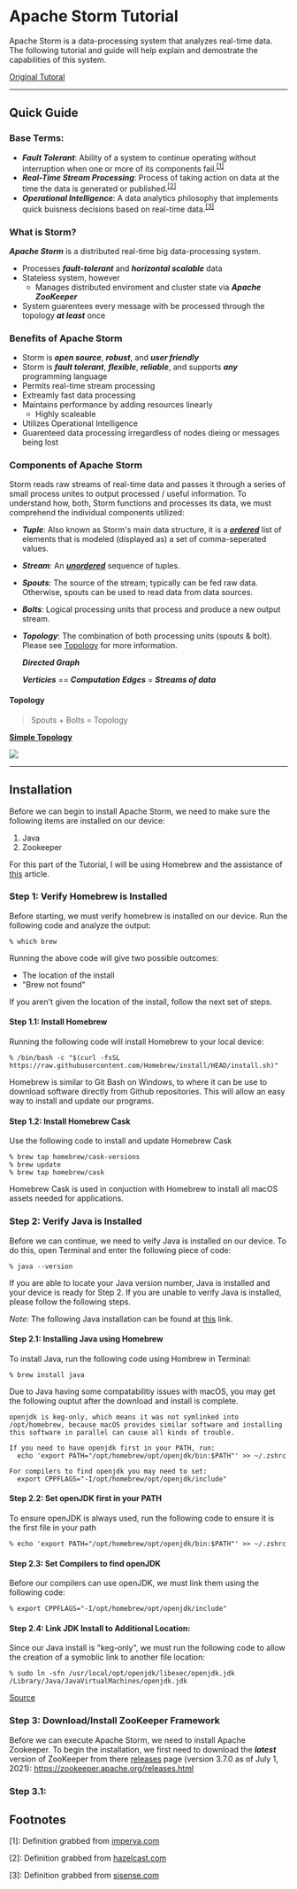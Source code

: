 <!--

<style>
.boxed {
  background: lightgrey;
  border: 5px dashed black;
  margin: 0px auto;
  width: 2em;
  padding: 1em;
  border-radius: 4em;
}
</style>
-->

<!-- Tutorial URL: https://www.tutorialspoint.com/apache_storm/index.htm  -->
# Apache Storm Tutorial
Apache Storm is a data-processing system that analyzes real-time data. The following tutorial and guide will help explain and demostrate the capabilities of this system.

[Original Tutoral](https://www.tutorialspoint.com/apache_storm/index.htm)

----
## Quick Guide
### Base Terms:
- ***Fault Tolerant***: Ability of a system to continue operating without interruption when one or more of its components fail.<sup>[[1]](#faultTolerant)</sup>
- ***Real-Time Stream Processing***: Process of taking action on data at the time the data is generated or published.<sup>[[2]](#realTime)</sup>
- ***Operational Intelligence***: A data analytics philosophy that implements quick buisness decisions based on real-time data.<sup>[[3]](#operational)</sup>

### What is Storm?
***Apache Storm*** is a distributed real-time big data-processing system. 

- Processes ***fault-tolerant*** and ***horizontal scalable*** data
- Stateless system, however
  - Manages distributed enviroment and cluster state via ***Apache ZooKeeper***
- System guarentees every message with be processed through the topology ***at least*** once

### Benefits of Apache Storm
- Storm is ***open source***, ***robust***, and ***user friendly***
- Storm is ***fault tolerant***, ***flexible***, ***reliable***, and supports ***any*** programming language
- Permits real-time stream processing
- Extreamly fast data processing
- Maintains performance by adding resources linearly
  - Highly scaleable
- Utilizes Operational Intelligence
- Guarenteed data processing irregardless of nodes dieing or messages being lost

### Components of Apache Storm
Storm reads raw streams of real-time data and passes it through a series of small process unites to output processed / useful information. To understand how, both, Storm functions and processes its data, we must comprehend the individual components utilized:

* ***Tuple***: Also known as Storm's main data structure, it is a ***<u>ordered</u>*** list of elements that is modeled (displayed as) a set of comma-seperated values.
* ***Stream***: An ***<u>unordered</u>*** sequence of tuples.
* ***Spouts***: The source of the stream; typically can be fed raw data. Otherwise, spouts can be used to read data from data sources.
* ***Bolts***: Logical processing units that process and produce a new output stream.
* ***Topology***: The combination of both processing units (spouts & bolt). Please see [Topology](#topo) for more information.

  ***Directed Graph***
  <!--<div class="boxed" style="background: lightgrey;border: 5px dashed black; margin: 0px auto; width: 2em; padding: 1em; border-radius: 4em;"> -->
    ***Verticies*** == ***Computation***
    ***Edges*** = ***Streams of data***
  <!-- </div> -->


#### Topology <a name="topo"></a>
> Spouts + Bolts = Topology

<b><u>Simple Topology</b></u>
<!--  Mermaid Code (Use the following Live Editor: https://mermaid-js.github.io/) 
graph TD
    A[Inital Data Stream] ==> B[First Bolt]
    B ==> C[Second Bolt]
    C ==> D[Final Data Bolt - Stream]
    A ==> E[First Bolt]
    E ==> D
-->


[![](https://mermaid.ink/img/eyJjb2RlIjoiZ3JhcGggTFJcbiAgICBBW0luaXRhbCBEYXRhIFN0cmVhbV0gPT0-IEJbRmlyc3QgQm9sdF1cbiAgICBCID09PiBDW1NlY29uZCBCb2x0XVxuICAgIEMgPT0-IERbRmluYWwgRGF0YSBCb2x0IC0gU3RyZWFtXVxuICAgIEEgPT0-IEVbRmlyc3QgQm9sdF1cbiAgICBFID09PiBEXG4gICIsIm1lcm1haWQiOnsidGhlbWUiOiJuZXV0cmFsIiwiZGlhZ3JhbVBhZGRpbmciOjJ9LCJ1cGRhdGVFZGl0b3IiOmZhbHNlLCJhdXRvU3luYyI6dHJ1ZSwidXBkYXRlRGlhZ3JhbSI6ZmFsc2V9)](https://mermaid-js.github.io/mermaid-live-editor/edit##eyJjb2RlIjoiZ3JhcGggTFJcbiAgICBBW0luaXRhbCBEYXRhIFN0cmVhbV0gPT0-IEJbRmlyc3QgQm9sdF1cbiAgICBCID09PiBDW1NlY29uZCBCb2x0XVxuICAgIEMgPT0-IERbRmluYWwgRGF0YSBCb2x0IC0gU3RyZWFtXVxuICAgIEEgPT0-IEVbRmlyc3QgQm9sdF1cbiAgICBFID09PiBEXG4gICIsIm1lcm1haWQiOiJ7XG4gIFwidGhlbWVcIjogXCJuZXV0cmFsXCIsXG4gIFwiZGlhZ3JhbVBhZGRpbmdcIjogMlxufSIsInVwZGF0ZUVkaXRvciI6dHJ1ZSwiYXV0b1N5bmMiOnRydWUsInVwZGF0ZURpYWdyYW0iOmZhbHNlfQ)

----
## Installation
Before we can begin to install Apache Storm, we need to make sure the following items are installed on our device:

1. Java
2. Zookeeper

For this part of the Tutorial, I will be using Homebrew and the assistance of [this](https://www.javahabit.com/2015/12/26/how-to-set-up-apache-storm-on-mac-using-brew/) article.

### Step 1: Verify Homebrew is Installed
Before starting, we must verify homebrew is installed on our device. Run the following code and analyze the output:

```Terminal
% which brew
```

Running the above code will give two possible outcomes:

* The location of the install
* "Brew not found"

If you aren't given the location of the install, follow the next set of steps.

#### Step 1.1: Install Homebrew
Running the following code will install Homebrew to your local device:

```Terminal
% /bin/bash -c "$(curl -fsSL https://raw.githubusercontent.com/Homebrew/install/HEAD/install.sh)"
```

Homebrew is similar to Git Bash on Windows, to where it can be use to download software directly from Github repositories. This will allow an easy way to install and update our programs.

#### Step 1.2: Install Homebrew Cask
Use the following code to install and update Homebrew Cask

```Terminal
% brew tap homebrew/cask-versions
% brew update
% brew tap homebrew/cask
```

Homebrew Cask is used in conjuction with Homebrew to install all macOS assets needed for applications.

### Step 2: Verify Java is Installed
Before we can continue, we need to veify Java is installed on our device. To do this, open Terminal and enter the following piece of code:

```Terminal
% java --version
```

If you are able to locate your Java version number, Java is installed and your device is ready for Step 2. If you are unable to verify Java is installed, please follow the following steps.

<i>Note:</i> The following Java installation can be found at [this](https://devqa.io/brew-install-java/) link.

#### Step 2.1: Installing Java using Homebrew
To install Java, run the following code using Hombrew in Terminal:

```Terminal
% brew install java
```

Due to Java having some compatabilitiy issues with macOS, you may get the following ouptut after the download and install is complete.

```Terminal
openjdk is keg-only, which means it was not symlinked into /opt/homebrew, because macOS provides similar software and installing this software in parallel can cause all kinds of trouble.

If you need to have openjdk first in your PATH, run:
  echo 'export PATH="/opt/homebrew/opt/openjdk/bin:$PATH"' >> ~/.zshrc

For compilers to find openjdk you may need to set:
  export CPPFLAGS="-I/opt/homebrew/opt/openjdk/include"
```

#### Step 2.2: Set openJDK first in your PATH
To ensure openJDK is always used, run the following code to ensure it is the first file in your path 

```Terminal
% echo 'export PATH="/opt/homebrew/opt/openjdk/bin:$PATH"' >> ~/.zshrc
```

#### Step 2.3: Set Compilers to find openJDK
Before our compilers can use openJDK, we must link them using the following code:

```Terminal
% export CPPFLAGS="-I/opt/homebrew/opt/openjdk/include"
```

#### Step 2.4: Link JDK Install to Additional Location:
Since our Java install is "keg-only", we must run the following code to allow the creation of a symoblic link to another file location:

```Terminal
% sudo ln -sfn /usr/local/opt/openjdk/libexec/openjdk.jdk /Library/Java/JavaVirtualMachines/openjdk.jdk
```

[Source](https://mkyong.com/java/how-to-install-java-on-mac-osx/)



### Step 3: Download/Install ZooKeeper Framework
Before we can execute Apache Storm, we need to install Apache Zookeeper. To begin the installation, we first need to download the ***latest*** version of ZooKeeper from there [releases](https://zookeeper.apache.org/releases.html) page (version 3.7.0 as of July 1, 2021): https://zookeeper.apache.org/releases.html

### Step 3.1: 

## Footnotes
<a name="faultTolerant">[1]</a>: Definition grabbed from [imperva.com](https://www.imperva.com/learn/availability/fault-tolerance/)

<a name="realTime">[2]</a>: Definition grabbed from [hazelcast.com](https://hazelcast.com/glossary/real-time-stream-processing/)

<a name="operational">[3]</a>: Definition grabbed from [sisense.com](https://www.sisense.com/glossary/operational-intelligence/)